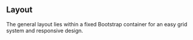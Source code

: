 ## Layout

The general layout lies within a fixed Bootstrap container for an easy grid system and responsive design.